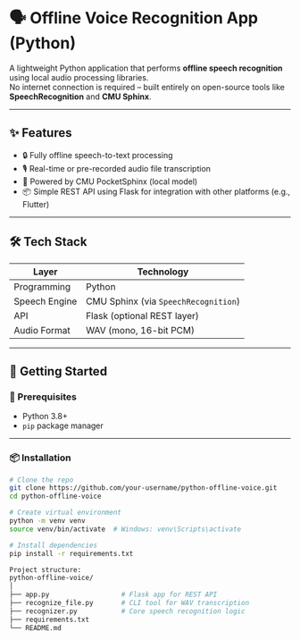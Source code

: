 # 🗣️ Offline Voice Recognition App (Python)

A lightweight Python application that performs **offline speech recognition** using local audio processing libraries.  
No internet connection is required – built entirely on open-source tools like **SpeechRecognition** and **CMU Sphinx**.

---

## ✨ Features

- 🔒 Fully offline speech-to-text processing
- 🎙️ Real-time or pre-recorded audio file transcription
- 🧠 Powered by CMU PocketSphinx (local model)
- 📦 Simple REST API using Flask for integration with other platforms (e.g., Flutter)

---

## 🛠️ Tech Stack

| Layer       | Technology          |
|-------------|---------------------|
| Programming | Python               |
| Speech Engine | CMU Sphinx (via `SpeechRecognition`) |
| API         | Flask (optional REST layer) |
| Audio Format| WAV (mono, 16-bit PCM) |

---

## 🚀 Getting Started

### 🔧 Prerequisites

- Python 3.8+
- `pip` package manager

---

### 📦 Installation

```bash
# Clone the repo
git clone https://github.com/your-username/python-offline-voice.git
cd python-offline-voice

# Create virtual environment
python -m venv venv
source venv/bin/activate  # Windows: venv\Scripts\activate

# Install dependencies
pip install -r requirements.txt

Project structure:
python-offline-voice/
│
├── app.py                  # Flask app for REST API
├── recognize_file.py       # CLI tool for WAV transcription
├── recognizer.py           # Core speech recognition logic
├── requirements.txt
└── README.md

